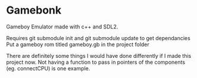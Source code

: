 # Gamebonk
Gameboy Emulator made with c++ and SDL2. 

Requires git submodule init and git submodule update to get dependancies
Put a gameboy rom titled gameboy.gb in the project folder

There are definitely some things I would have done differently if I made this project now. Not having a function to pass in pointers of the components (eg. connectCPU) is one example.

